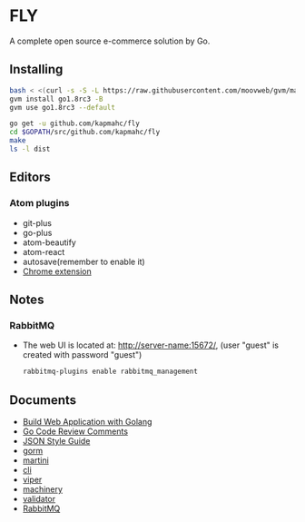 # FLY

A complete open source e-commerce solution by Go.

## Installing

```bash
bash < <(curl -s -S -L https://raw.githubusercontent.com/moovweb/gvm/master/binscripts/gvm-installer)
gvm install go1.8rc3 -B
gvm use go1.8rc3 --default

go get -u github.com/kapmahc/fly
cd $GOPATH/src/github.com/kapmahc/fly
make
ls -l dist
```

## Editors

### Atom plugins

- git-plus
- go-plus
- atom-beautify
- atom-react
- autosave(remember to enable it)
- [Chrome extension](https://chrome.google.com/webstore/detail/react-developer-tools/fmkadmapgofadopljbjfkapdkoienihi)

## Notes

### RabbitMQ

- The web UI is located at: <http://server-name:15672/>, (user "guest" is created with password "guest")

  ```bash
  rabbitmq-plugins enable rabbitmq_management
  ```

## Documents

- [Build Web Application with Golang](https://astaxie.gitbooks.io/build-web-application-with-golang/content/en/preface.html)
- [Go Code Review Comments](https://github.com/golang/go/wiki/CodeReviewComments)
- [JSON Style Guide](https://google.github.io/styleguide/jsoncstyleguide.xml)
- [gorm](http://jinzhu.me/gorm/)
- [martini](https://github.com/go-martini/martini)
- [cli](https://github.com/urfave/cli)
- [viper](https://github.com/spf13/viper)
- [machinery](https://github.com/RichardKnop/machinery)
- [validator](https://github.com/go-playground/validator)
- [RabbitMQ](https://www.rabbitmq.com/getstarted.html)
